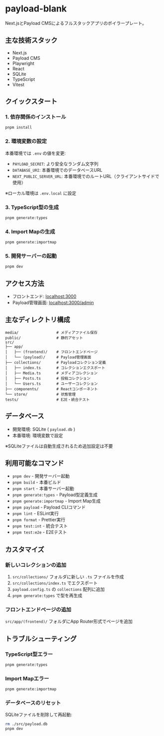 # payload-blank

Next.jsとPayload CMSによるフルスタックアプリのボイラープレート。

## 主な技術スタック

- Next.js
- Payload CMS
- Playwright
- React
- SQLite
- TypeScript
- Vitest

## クイックスタート

### 1. 依存関係のインストール

```bash
pnpm install
```

### 2. 環境変数の設定

本番環境では `.env` の値を変更:

- `PAYLOAD_SECRET`: より安全なランダム文字列
- `DATABASE_URI`: 本番環境でのデータベースURL
- `NEXT_PUBLIC_SERVER_URL`: 本番環境でのルートURL（クライアントサイドで使用）

※ローカル環境は `.env.local` に設定

### 3. TypeScript型の生成

```bash
pnpm generate:types
```

### 4. Import Mapの生成

```bash
pnpm generate:importmap
```

### 5. 開発サーバーの起動

```bash
pnpm dev
```

## アクセス方法

- フロントエンド: [localhost:3000](http://localhost:3000)
- Payload管理画面: [localhost:3000/admin](http://localhost:3000/admin)

## 主なディレクトリ構成

```
media/                 # メディアファイル保存
public/                # 静的アセット
src/
├── app/
│   ├── (frontend)/    # フロントエンドページ
│   └── (payload)/     # Payload管理画面
├── collections/       # Payloadコレクション定義
│   ├── index.ts       # コレクションエクスポート
│   ├── Media.ts       # メディアコレクション
│   ├── Posts.ts       # 投稿コレクション
│   └── Users.ts       # ユーザーコレクション
├── components/        # Reactコンポーネント
└── store/             # 状態管理
tests/                 # E2E・統合テスト
```

## データベース

- 開発環境: SQLite ( `payload.db` )
- 本番環境: 環境変数で設定

※SQLiteファイルは自動生成されるため追加設定は不要

## 利用可能なコマンド

- `pnpm dev` - 開発サーバー起動
- `pnpm build` - 本番ビルド
- `pnpm start` - 本番サーバー起動
- `pnpm generate:types` - Payload型定義生成
- `pnpm generate:importmap` - Import Map生成
- `pnpm payload` - Payload CLIコマンド
- `pnpm lint` - ESLint実行
- `pnpm format` - Prettier実行
- `pnpm test:int` - 統合テスト
- `pnpm test:e2e` - E2Eテスト

## カスタマイズ

### 新しいコレクションの追加

1. `src/collections/` フォルダに新しい `.ts` ファイルを作成
2. `src/collections/index.ts` でエクスポート
3. `payload.config.ts` の `collections` 配列に追加
4. `pnpm generate:types` で型を再生成

### フロントエンドページの追加

`src/app/(frontend)/` フォルダにApp Router形式でページを追加

## トラブルシューティング

### TypeScript型エラー

```bash
pnpm generate:types
```

### Import Mapエラー

```bash
pnpm generate:importmap
```

### データベースのリセット

SQLiteファイルを削除して再起動:

```bash
rm ./src/payload.db
pnpm dev
```

